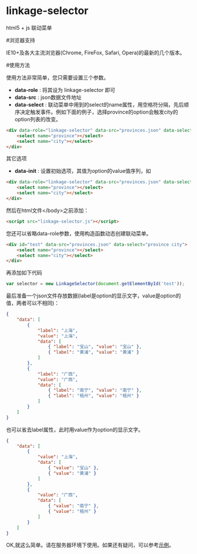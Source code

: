linkage-selector
================

html5 + js 联动菜单

#浏览器支持

IE10+及各大主流浏览器(Chrome, FireFox, Safari, Opera)的最新的几个版本。

#使用方法

使用方法非常简单，您只需要设置三个参数。
- __data-role__ : 将其设为 linkage-selector 即可
- __data-src__ : json数据文件地址
- __data-select__ : 联动菜单中用到的select的name属性，用空格符分隔，先后顺序决定触发事件。例如下面的例子，选择province的option会触发city的option列表的改变。
```html
<div data-role="linkage-selector" data-src="provinces.json" data-select="province city">
    <select name="province"></select>
    <select name="city"></select>
</div>
```


其它选项

- __data-init__ : 设置初始选项，其值为option的value值序列，如

```html
<div data-role="linkage-selector" data-src="provinces.json" data-select="province city" data-init="广西 南宁">
    <select name="province"></select>
    <select name="city"></select>
</div>
```


然后在html文件&lt;/body>之前添加：

```html
<script src="linkage-selector.js"></script>
```

您还可以省略data-role参数，使用构造函数动态创建联动菜单。
```html
<div id="test" data-src="provinces.json" data-select="province city">
    <select name="province"></select>
    <select name="city"></select>
</div>
```

再添加如下代码
```javascript
var selector = new LinkageSelector(document.getElementById('test'));
```


最后准备一个json文件存放数据(label是option的显示文字，value是option的值，两者可以不相同)：

```json
{
    "data": [
        {
            "label": "上海",
            "value": "上海",
            "data": [
                { "label": "宝山", "value": "宝山" },
                { "label": "黄浦", "value": "黄浦" }
            ]
        },
        {
            "label": "广西",
            "value": "广西",
            "data": [
                { "label": "南宁", "value": "南宁" },
                { "label": "梧州", "value": "梧州" }
            ]
        }
    ]
}
```

也可以省去label属性，此时用value作为option的显示文字。

```json
{
    "data": [
        {
            "value": "上海",
            "data": [
                { "value": "宝山" },
                { "value": "黄浦" }
            ]
        },
        {
            "value": "广西",
            "data": [
                { "value": "南宁" },
                { "value": "梧州" }
            ]
        }
    ]
}
```

OK,就这么简单。请在服务器环境下使用。如果还有疑问，可以参考[示例](https://github.com/CahaVar/linkage-selector/tree/master/example)。